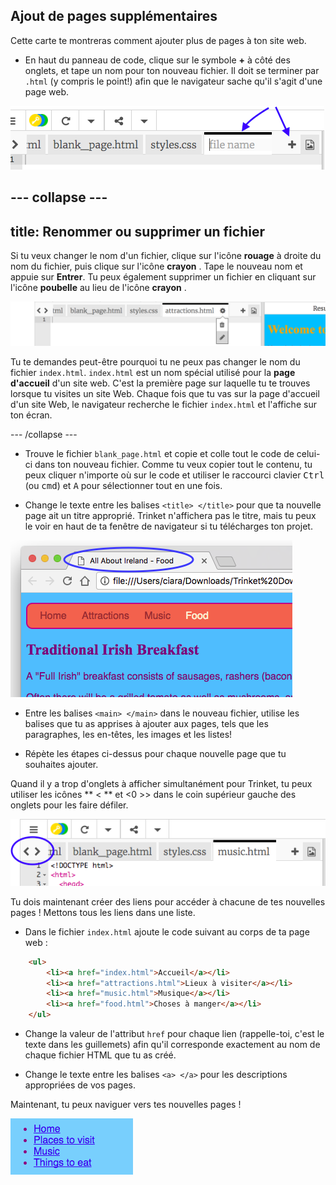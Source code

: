 ## Ajout de pages supplémentaires

Cette carte te montreras comment ajouter plus de pages à ton site web.

- En haut du panneau de code, clique sur le symbole **+** à côté des onglets, et tape un nom pour ton nouveau fichier. Il doit se terminer par `.html` (y compris le point!) afin que le navigateur sache qu'il s'agit d'une page web.

![Ajout d'un nouveau fichier dans Trinket](images/tktNewFileArrows.png)

## \--- collapse \---

## title: Renommer ou supprimer un fichier

Si tu veux changer le nom d'un fichier, clique sur l'icône **rouage** à droite du nom du fichier, puis clique sur l'icône **crayon** . Tape le nouveau nom et appuie sur **Entrer**. Tu peux également supprimer un fichier en cliquant sur l'icône **poubelle** au lieu de l'icône **crayon** .

![](images/EditFilename.png)

Tu te demandes peut-être pourquoi tu ne peux pas changer le nom du fichier `index.html`. `index.html` est un nom spécial utilisé pour la **page d'accueil** d'un site web. C'est la première page sur laquelle tu te trouves lorsque tu visites un site Web. Chaque fois que tu vas sur la page d'accueil d'un site Web, le navigateur recherche le fichier `index.html` et l'affiche sur ton écran.

\--- /collapse \---

- Trouve le fichier `blank_page.html` et copie et colle tout le code de celui-ci dans ton nouveau fichier. Comme tu veux copier tout le contenu, tu peux cliquer n'importe où sur le code et utiliser le raccourci clavier <kbd>Ctrl</kbd> (ou <kbd>cmd</kbd>) et <kbd>A</kbd> pour sélectionner tout en une fois.

- Change le texte entre les balises `<title> </title>` pour que ta nouvelle page ait un titre approprié. Trinket n'affichera pas le titre, mais tu peux le voir en haut de ta fenêtre de navigateur si tu télécharges ton projet.

![Le titre de la page affiché dans l'onglet navigateur](images/egLocalFileWindowTitle.png)

- Entre les balises `<main> </main>` dans le nouveau fichier, utilise les balises que tu as apprises à ajouter aux pages, tels que les paragraphes, les en-têtes, les images et les listes!

- Répète les étapes ci-dessus pour chaque nouvelle page que tu souhaites ajouter.

Quand il y a trop d'onglets à afficher simultanément pour Trinket, tu peux utiliser les icônes ** < ** et <0 >> </strong> dans le coin supérieur gauche des onglets pour les faire défiler.

![Les boutons pour défiler les onglets](images/tktScrollTabIcons.png)

Tu dois maintenant créer des liens pour accéder à chacune de tes nouvelles pages ! Mettons tous les liens dans une liste.

- Dans le fichier `index.html` ajoute le code suivant au corps de ta page web :

```html
    <ul>
        <li><a href="index.html">Accueil</a></li>
        <li><a href="attractions.html">Lieux à visiter</a></li>
        <li><a href="music.html">Musique</a></li>
        <li><a href="food.html">Choses à manger</a></li>
    </ul>
```

- Change la valeur de l'attribut `href` pour chaque lien (rappelle-toi, c'est le texte dans les guillemets) afin qu'il corresponde exactement au nom de chaque fichier HTML que tu as créé.

- Change le texte entre les balises `<a> </a>` pour les descriptions appropriées de vos pages.

Maintenant, tu peux naviguer vers tes nouvelles pages !

![Exemple de liste de liens sur une page Web](images/egListOfPageLinks.png)